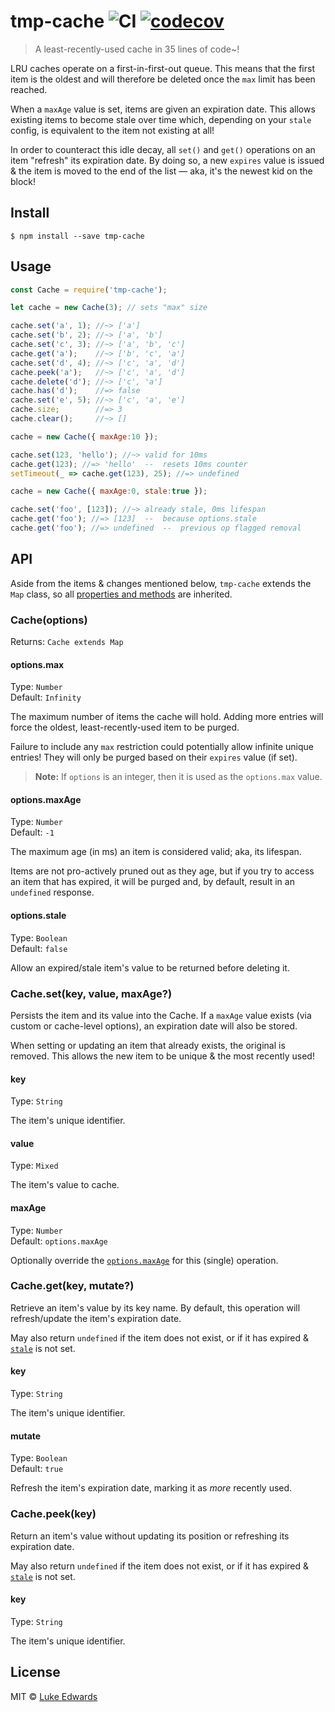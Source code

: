 # tmp-cache ![CI](https://github.com/lukeed/tmp-cache/workflows/CI/badge.svg) [![codecov](https://badgen.net/codecov/c/github/lukeed/tmp-cache)](https://codecov.io/gh/lukeed/tmp-cache)

> A least-recently-used cache in 35 lines of code~!

LRU caches operate on a first-in-first-out queue. This means that the first item is the oldest and will therefore be deleted once the `max` limit has been reached.

When a `maxAge` value is set, items are given an expiration date. This allows existing items to become stale over time which, depending on your `stale` config, is equivalent to the item not existing at all!

In order to counteract this idle decay, all `set()` and `get()` operations on an item "refresh" its expiration date. By doing so, a new `expires` value is issued & the item is moved to the end of the list &mdash; aka, it's the newest kid on the block!


## Install

```
$ npm install --save tmp-cache
```


## Usage

```js
const Cache = require('tmp-cache');

let cache = new Cache(3); // sets "max" size

cache.set('a', 1); //~> ['a']
cache.set('b', 2); //~> ['a', 'b']
cache.set('c', 3); //~> ['a', 'b', 'c']
cache.get('a');    //~> ['b', 'c', 'a']
cache.set('d', 4); //~> ['c', 'a', 'd']
cache.peek('a');   //~> ['c', 'a', 'd']
cache.delete('d'); //~> ['c', 'a']
cache.has('d');    //=> false
cache.set('e', 5); //~> ['c', 'a', 'e']
cache.size;        //=> 3
cache.clear();     //~> []

cache = new Cache({ maxAge:10 });

cache.set(123, 'hello'); //~> valid for 10ms
cache.get(123); //=> 'hello'  --  resets 10ms counter
setTimeout(_ => cache.get(123), 25); //=> undefined

cache = new Cache({ maxAge:0, stale:true });

cache.set('foo', [123]); //~> already stale, 0ms lifespan
cache.get('foo'); //=> [123]  --  because options.stale
cache.get('foo'); //=> undefined  --  previous op flagged removal
```

## API

Aside from the items & changes mentioned below, `tmp-cache` extends the `Map` class, so all [properties and methods](https://developer.mozilla.org/en-US/docs/Web/JavaScript/Reference/Global_Objects/Map#Map_instances) are inherited.

### Cache(options)

Returns: `Cache extends Map`

#### options.max

Type: `Number`<br>
Default: `Infinity`

The maximum number of items the cache will hold. Adding more entries will force the oldest, least-recently-used item to be purged.

Failure to include any `max` restriction could potentially allow infinite unique entries! They will only be purged based on their `expires` value (if set).

> **Note:** If `options` is an integer, then it is used as the `options.max` value.

#### options.maxAge

Type: `Number`<br>
Default: `-1`

The maximum age (in ms) an item is considered valid; aka, its lifespan.

Items are not pro-actively pruned out as they age, but if you try to access an item that has expired, it will be purged and, by default, result in an `undefined` response.

#### options.stale

Type: `Boolean`<br>
Default: `false`

Allow an expired/stale item's value to be returned before deleting it.


### Cache.set(key, value, maxAge?)

Persists the item and its value into the Cache. If a `maxAge` value exists (via custom or cache-level options), an expiration date will also be stored.

When setting or updating an item that already exists, the original is removed. This allows the new item to be unique & the most recently used!

#### key
Type: `String`

The item's unique identifier.

#### value
Type: `Mixed`

The item's value to cache.

#### maxAge
Type: `Number`<br>
Default: `options.maxAge`

Optionally override the [`options.maxAge`](#optionsmaxage) for this (single) operation.


### Cache.get(key, mutate?)

Retrieve an item's value by its key name. By default, this operation will refresh/update the item's expiration date.

May also return `undefined` if the item does not exist, or if it has expired & [`stale`](#optionsstale) is not set.

#### key
Type: `String`

The item's unique identifier.

#### mutate
Type: `Boolean`<br>
Default: `true`

Refresh the item's expiration date, marking it as _more_ recently used.


### Cache.peek(key)

Return an item's value without updating its position or refreshing its expiration date.

May also return `undefined` if the item does not exist, or if it has expired & [`stale`](#optionsstale) is not set.

#### key
Type: `String`

The item's unique identifier.



## License

MIT © [Luke Edwards](https://lukeed.com)
